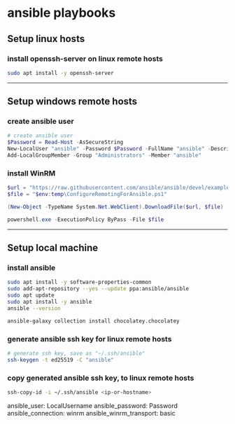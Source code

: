 # ansible playbooks

## Setup linux hosts

### install openssh-server on linux remote hosts
```bash
sudo apt install -y openssh-server
```

-----

## Setup windows remote hosts
<!-- https://www.youtube.com/watch?v=-vPXS8UuJoI&t=93s -->
### create ansible user
```powershell
# create ansible user
$Password = Read-Host -AsSecureString
New-LocalUser "ansible" -Password $Password -FullName "ansible" -Description "ansible"
Add-LocalGroupMember -Group "Administrators" -Member "ansible"
```

### install WinRM
```powershell
$url = "https://raw.githubusercontent.com/ansible/ansible/devel/examples/scripts/ConfigureRemotingForAnsible.ps1"
$file = "$env:temp\ConfigureRemotingForAnsible.ps1"

(New-Object -TypeName System.Net.WebClient).DownloadFile($url, $file)

powershell.exe -ExecutionPolicy ByPass -File $file
```

-----

## Setup local machine

### install ansible
```bash
sudo apt install -y software-properties-common
sudo add-apt-repository --yes --update ppa:ansible/ansible
sudo apt update
sudo apt install -y ansible
ansible --version

ansible-galaxy collection install chocolatey.chocolatey
```

### generate ansible ssh key for linux remote hosts
```bash
# generate ssh key, save as "~/.ssh/ansible"
ssh-keygen -t ed25519 -C "ansible"      
```

### copy generated ansible ssh key, to linux remote hosts
```bash
ssh-copy-id -i ~/.ssh/ansible <ip-or-hostname>
```

ansible_user: LocalUsername
ansible_password: Password
ansible_connection: winrm
ansible_winrm_transport: basic